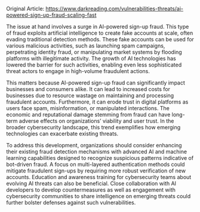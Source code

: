 Original Article: https://www.darkreading.com/vulnerabilities-threats/ai-powered-sign-up-fraud-scaling-fast

The issue at hand involves a surge in AI-powered sign-up fraud. This type of fraud exploits artificial intelligence to create fake accounts at scale, often evading traditional detection methods. These fake accounts can be used for various malicious activities, such as launching spam campaigns, perpetrating identity fraud, or manipulating market systems by flooding platforms with illegitimate activity. The growth of AI technologies has lowered the barrier for such activities, enabling even less sophisticated threat actors to engage in high-volume fraudulent actions.

This matters because AI-powered sign-up fraud can significantly impact businesses and consumers alike. It can lead to increased costs for businesses due to resource wastage on maintaining and processing fraudulent accounts. Furthermore, it can erode trust in digital platforms as users face spam, misinformation, or manipulated interactions. The economic and reputational damage stemming from fraud can have long-term adverse effects on organizations’ viability and user trust. In the broader cybersecurity landscape, this trend exemplifies how emerging technologies can exacerbate existing threats.

To address this development, organizations should consider enhancing their existing fraud detection mechanisms with advanced AI and machine learning capabilities designed to recognize suspicious patterns indicative of bot-driven fraud. A focus on multi-layered authentication methods could mitigate fraudulent sign-ups by requiring more robust verification of new accounts. Education and awareness training for cybersecurity teams about evolving AI threats can also be beneficial. Close collaboration with AI developers to develop countermeasures as well as engagement with cybersecurity communities to share intelligence on emerging threats could further bolster defenses against such vulnerabilities.